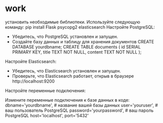 # work
установить необходимые библиотеки. Используйте следующую команду:
   pip install Flask psycopg2 elasticsearch
   Настройте PostgreSQL:
   - Убедитесь, что PostgreSQL установлен и запущен.
   - Создайте базу данных и таблицу для хранения документов
          CREATE DATABASE yourdbname;
     CREATE TABLE documents (
         id SERIAL PRIMARY KEY,
         title TEXT NOT NULL,
         content TEXT NOT NULL
     );
     
Настройте Elasticsearch:

   - Убедитесь, что Elasticsearch установлен и запущен.
   - Проверьте, что Elasticsearch работает, открыв в браузере
          http://localhost:9200
     
Настройте переменные подключения:

   Измените переменные подключения к базе данных в коде:
      dbname='yourdbname',  # название вашей базы данных
   user='youruser',  # ваш пользователь PostgreSQL
   password='yourpassword',  # ваш пароль PostgreSQL
   host='localhost',
   port='5432'
   

   
